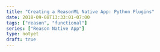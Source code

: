 ```yaml
---
title: "Creating a ReasonML Native App: Python Plugins"
date: 2018-09-08T13:33:01-07:00
tags: ["reason", "functional"]
series: ["Reason Native App"]
type: notyet
draft: true
---
```


